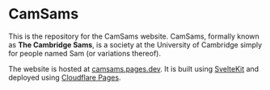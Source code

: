 # CamSams

This is the repository for the CamSams website. CamSams, formally known as **The Cambridge Sams**, is a society at the University of Cambridge simply for people named Sam (or variations thereof).

The website is hosted at [camsams.pages.dev](https://camsams.pages.dev). It is built using [SvelteKit](https://kit.svelte.dev) and deployed using [Cloudflare Pages](https://pages.cloudflare.com).
